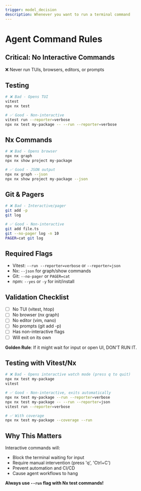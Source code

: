 ```yaml
---
trigger: model_decision
description: Whenever you want to run a terminal command
---
```


# Agent Command Rules

## Critical: No Interactive Commands
❌ Never run TUIs, browsers, editors, or prompts

## Testing
```bash
# ❌ Bad - Opens TUI
vitest
npx nx test

# ✅ Good - Non-interactive
vitest run --reporter=verbose
npx nx test my-package -- --run --reporter=verbose
```

## Nx Commands
```bash
# ❌ Bad - Opens browser
npx nx graph
npx nx show project my-package

# ✅ Good - JSON output
npx nx graph --json
npx nx show project my-package --json
```

## Git & Pagers
```bash
# ❌ Bad - Interactive/pager
git add -p
git log

# ✅ Good - Non-interactive
git add file.ts
git --no-pager log -n 10
PAGER=cat git log
```

## Required Flags
- Vitest: `--run --reporter=verbose` or `--reporter=json`
- Nx: `--json` for graph/show commands
- Git: `--no-pager` or `PAGER=cat`
- npm: `--yes` or `-y` for init/install

## Validation Checklist
- [ ] No TUI (vitest, htop)
- [ ] No browser (nx graph)
- [ ] No editor (vim, nano)
- [ ] No prompts (git add -p)
- [ ] Has non-interactive flags
- [ ] Will exit on its own

**Golden Rule**: If it might wait for input or open UI, DON'T RUN IT.

## Testing with Vitest/Nx
```bash
# ❌ Bad - Opens interactive watch mode (press q to quit)
npx nx test my-package
vitest

# ✅ Good - Non-interactive, exits automatically
npx nx test my-package --run --reporter=verbose
npx nx test my-package -- --run --reporter=json
vitest run --reporter=verbose

# ✅ With coverage
npx nx test my-package --coverage --run
```

## Why This Matters
Interactive commands will:
- Block the terminal waiting for input
- Require manual intervention (press 'q', 'Ctrl+C')
- Prevent automation and CI/CD
- Cause agent workflows to hang

**Always use `--run` flag with Nx test commands\!**
